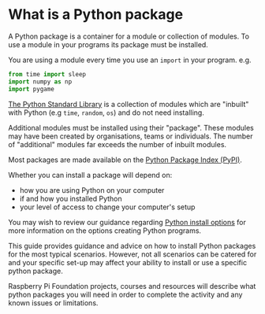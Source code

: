 # What is a Python package

A Python package is a container for a module or collection of modules. To use a module in your programs its package must be installed.

You are using a module every time you use an `import` in your program. e.g.

```python
from time import sleep
import numpy as np
import pygame
```

[The Python Standard Library](https://docs.python.org/3/library/) is a collection of modules which are "inbuilt" with Python (e.g `time`, `random`, `os`) and do not need installing. 

Additional modules must be installed using their "package". These modules may have been created by organisations, teams or individuals. The number of "additional" modules far exceeds the number of inbuilt modules.

Most packages are made available on the [Python Package Index (PyPI)](https://pypi.org).

Whether you can install a package will depend on:

- how you are using Python on your computer
- if and how you installed Python
- your level of access to change your computer's setup

You may wish to review our guidance regarding [Python install options](https://projects.raspberrypi.org/en/projects/python-install-options) for more information on the options creating Python programs.

This guide provides guidance and advice on how to install Python packages for the most typical scenarios. However, not all scenarios can be catered for and your specific set-up may affect your ability to install or use a specific python package.

Raspberry Pi Foundation projects, courses and resources will describe what python packages you will need in order to complete the activity and any known issues or limitations.
